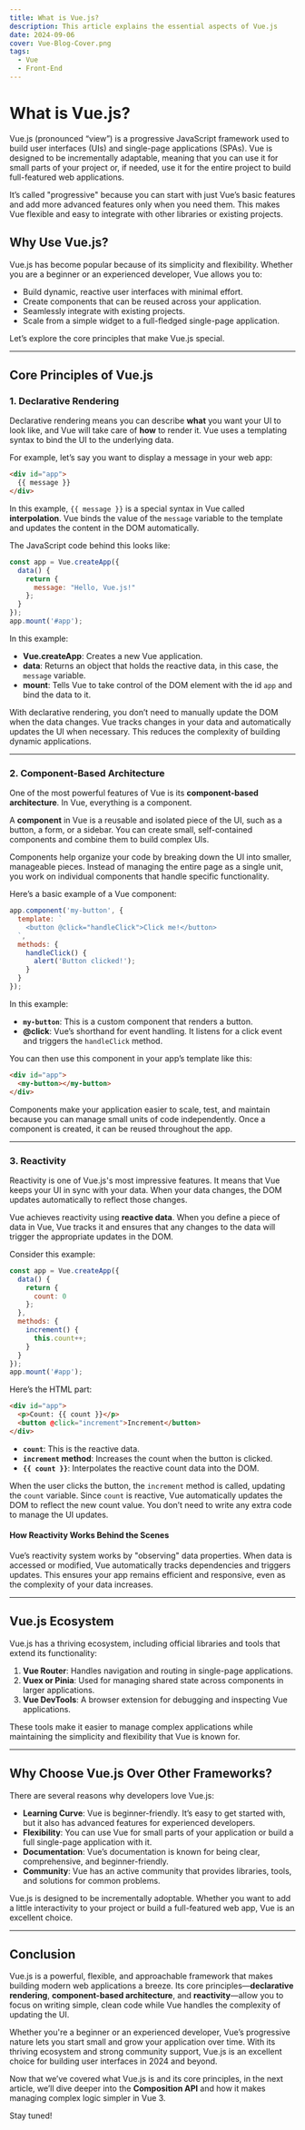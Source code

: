 ```yaml
---
title: What is Vue.js?
description: This article explains the essential aspects of Vue.js 
date: 2024-09-06
cover: Vue-Blog-Cover.png
tags:
  - Vue
  - Front-End
---
```



# What is Vue.js?

Vue.js (pronounced “view”) is a progressive JavaScript framework used to build user interfaces (UIs) and single-page applications (SPAs). Vue is designed to be incrementally adaptable, meaning that you can use it for small parts of your project or, if needed, use it for the entire project to build full-featured web applications.

It’s called "progressive" because you can start with just Vue’s basic features and add more advanced features only when you need them. This makes Vue flexible and easy to integrate with other libraries or existing projects.

## Why Use Vue.js?

Vue.js has become popular because of its simplicity and flexibility. Whether you are a beginner or an experienced developer, Vue allows you to:

- Build dynamic, reactive user interfaces with minimal effort.
- Create components that can be reused across your application.
- Seamlessly integrate with existing projects.
- Scale from a simple widget to a full-fledged single-page application.

Let’s explore the core principles that make Vue.js special.

---

## Core Principles of Vue.js

### 1. Declarative Rendering

Declarative rendering means you can describe **what** you want your UI to look like, and Vue will take care of **how** to render it. Vue uses a templating syntax to bind the UI to the underlying data.

For example, let’s say you want to display a message in your web app:

```html
<div id="app">
  {{ message }}
</div>
```

In this example, `{{ message }}` is a special syntax in Vue called **interpolation**. Vue binds the value of the `message` variable to the template and updates the content in the DOM automatically.

The JavaScript code behind this looks like:

```javascript
const app = Vue.createApp({
  data() {
    return {
      message: "Hello, Vue.js!"
    };
  }
});
app.mount('#app');
```

In this example:
- **Vue.createApp**: Creates a new Vue application.
- **data**: Returns an object that holds the reactive data, in this case, the `message` variable.
- **mount**: Tells Vue to take control of the DOM element with the id `app` and bind the data to it.

With declarative rendering, you don’t need to manually update the DOM when the data changes. Vue tracks changes in your data and automatically updates the UI when necessary. This reduces the complexity of building dynamic applications.

---

### 2. Component-Based Architecture

One of the most powerful features of Vue is its **component-based architecture**. In Vue, everything is a component.

A **component** in Vue is a reusable and isolated piece of the UI, such as a button, a form, or a sidebar. You can create small, self-contained components and combine them to build complex UIs.

Components help organize your code by breaking down the UI into smaller, manageable pieces. Instead of managing the entire page as a single unit, you work on individual components that handle specific functionality.

Here’s a basic example of a Vue component:

```javascript
app.component('my-button', {
  template: `
    <button @click="handleClick">Click me!</button>
  `,
  methods: {
    handleClick() {
      alert('Button clicked!');
    }
  }
});
```

In this example:
- **`my-button`**: This is a custom component that renders a button.
- **@click**: Vue’s shorthand for event handling. It listens for a click event and triggers the `handleClick` method.

You can then use this component in your app’s template like this:

```html
<div id="app">
  <my-button></my-button>
</div>
```

Components make your application easier to scale, test, and maintain because you can manage small units of code independently. Once a component is created, it can be reused throughout the app.

---

### 3. Reactivity

Reactivity is one of Vue.js's most impressive features. It means that Vue keeps your UI in sync with your data. When your data changes, the DOM updates automatically to reflect those changes.

Vue achieves reactivity using **reactive data**. When you define a piece of data in Vue, Vue tracks it and ensures that any changes to the data will trigger the appropriate updates in the DOM.

Consider this example:

```javascript
const app = Vue.createApp({
  data() {
    return {
      count: 0
    };
  },
  methods: {
    increment() {
      this.count++;
    }
  }
});
app.mount('#app');
```

Here’s the HTML part:

```html
<div id="app">
  <p>Count: {{ count }}</p>
  <button @click="increment">Increment</button>
</div>
```

- **`count`**: This is the reactive data.
- **`increment` method**: Increases the count when the button is clicked.
- **`{{ count }}`**: Interpolates the reactive count data into the DOM.

When the user clicks the button, the `increment` method is called, updating the `count` variable. Since `count` is reactive, Vue automatically updates the DOM to reflect the new count value. You don’t need to write any extra code to manage the UI updates.

#### How Reactivity Works Behind the Scenes

Vue’s reactivity system works by "observing" data properties. When data is accessed or modified, Vue automatically tracks dependencies and triggers updates. This ensures your app remains efficient and responsive, even as the complexity of your data increases.

---

## Vue.js Ecosystem

Vue.js has a thriving ecosystem, including official libraries and tools that extend its functionality:

1. **Vue Router**: Handles navigation and routing in single-page applications.
2. **Vuex or Pinia**: Used for managing shared state across components in larger applications.
3. **Vue DevTools**: A browser extension for debugging and inspecting Vue applications.

These tools make it easier to manage complex applications while maintaining the simplicity and flexibility that Vue is known for.

---

## Why Choose Vue.js Over Other Frameworks?

There are several reasons why developers love Vue.js:

- **Learning Curve**: Vue is beginner-friendly. It’s easy to get started with, but it also has advanced features for experienced developers.
- **Flexibility**: You can use Vue for small parts of your application or build a full single-page application with it.
- **Documentation**: Vue’s documentation is known for being clear, comprehensive, and beginner-friendly.
- **Community**: Vue has an active community that provides libraries, tools, and solutions for common problems.

Vue.js is designed to be incrementally adoptable. Whether you want to add a little interactivity to your project or build a full-featured web app, Vue is an excellent choice.

---

## Conclusion

Vue.js is a powerful, flexible, and approachable framework that makes building modern web applications a breeze. Its core principles—**declarative rendering**, **component-based architecture**, and **reactivity**—allow you to focus on writing simple, clean code while Vue handles the complexity of updating the UI.

Whether you're a beginner or an experienced developer, Vue’s progressive nature lets you start small and grow your application over time. With its thriving ecosystem and strong community support, Vue.js is an excellent choice for building user interfaces in 2024 and beyond.

Now that we’ve covered what Vue.js is and its core principles, in the next article, we’ll dive deeper into the **Composition API** and how it makes managing complex logic simpler in Vue 3.

Stay tuned!

